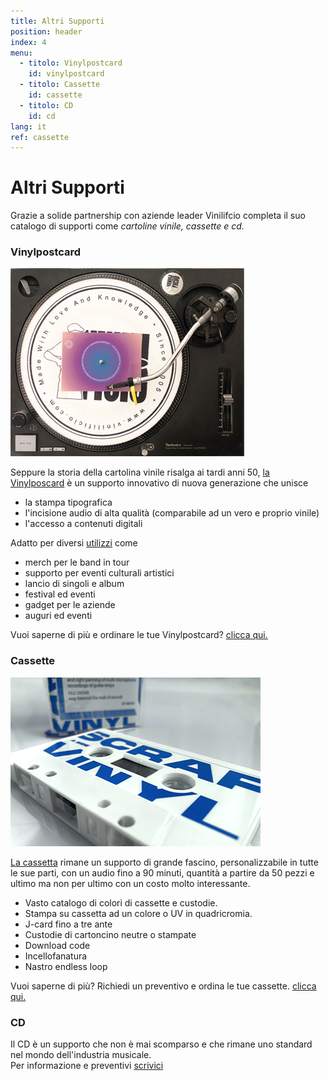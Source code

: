 ```yaml
---
title: Altri Supporti
position: header
index: 4
menu:
  - titolo: Vinylpostcard
    id: vinylpostcard
  - titolo: Cassette
    id: cassette
  - titolo: CD
    id: cd
lang: it
ref: cassette
---
```

# Altri Supporti
Grazie a solide partnership con aziende leader Vinilifcio completa il suo catalogo di supporti come _cartoline vinile, cassette e cd._ 

### Vinylpostcard

<a href="/vpc/">![vinylpostcard](/img/vpc_giradischi.jpg)</a>

Seppure la storia della cartolina vinile risalga ai tardi anni 50, <a href="/vpc/">la Vinylposcard</a> è un supporto innovativo di nuova generazione che unisce 
- la stampa tipografica
- l'incisione audio di alta qualità (comparabile ad un vero e proprio vinile)
- l'accesso a contenuti digitali

Adatto per diversi <a href="/vpc/#utilizzi">utilizzi</a> come 
- merch per le band in tour
- supporto per eventi culturali artistici
- lancio di singoli e album
- festival ed eventi
- gadget per le aziende
- auguri ed eventi

Vuoi saperne di più e ordinare le tue Vinylpostcard? <a href="/vpc/">clicca qui.</a>

### Cassette

<a href="/cassette/">![cassetta](/img/cassette_scrapvinyl01.jpg)</a> 

<a href="/cassette/">La cassetta</a> rimane un supporto di grande fascino, personalizzabile in tutte le sue parti, con un audio fino a 90 minuti, quantità a partire da 50 pezzi e ultimo ma non per ultimo con un costo molto interessante.

- Vasto catalogo di colori di cassette e custodie.
- Stampa su cassetta ad un colore o UV in quadricromia.
- J-card fino a tre ante
- Custodie di cartoncino neutre o stampate
- Download code
- Incellofanatura
- Nastro endless loop

Vuoi saperne di più? Richiedi un preventivo e ordina le tue cassette. <a href="/cassette/">clicca qui.</a>


### CD

Il CD è un supporto che non è mai scomparso e che rimane uno standard nel mondo dell'industria musicale.\
Per informazione e preventivi <a href="mailto:info@vinilificio.com">scrivici</a>
